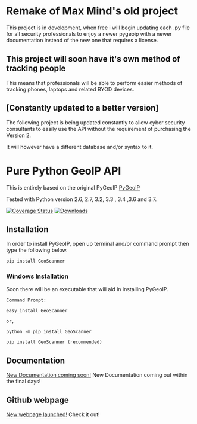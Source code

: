 
# Remake of Max Mind's old project

This project is in development, when free i will begin updating each .py file for all security professionals to enjoy a newer pygeoip with a newer documentation instead of the new one that requires a license.

## This project will soon have it's own method  of tracking people

This means that professionals will be able to perform easier methods of tracking phones, laptops and related BYOD  devices.

[Constantly updated to a better version]
------------------------------------------------------------------------------------------------------------------------------------------
The following project is being updated constantly to allow cyber security consultants to easily use the API without the requirement of purchasing the Version 2.

It will however have a different database and/or syntax to it.
# Pure Python GeoIP API

This is entirely based on the original PyGeoIP [PyGeoIP](https://github.com/appliedsec/pygeoip)

Tested with Python version 2.6, 2.7, 3.2, 3.3 , 3.4 ,3.6 and 3.7.

[![Coverage Status](https://coveralls.io/repos/appliedsec/pygeoip/badge.png)](https://github.com/pastaboy2131/GeoIP) 
[![Downloads](https://pypip.in/d/pygeoip/badge.png)](https://crate.io/packages/pygeoip)

## Installation

In order to install PyGeoIP, open up terminal and/or command prompt then type the following below.

```bash
pip install GeoScanner
```
### Windows Installation

Soon there will be an executable that will aid in installing PyGeoIP.
```
Command Prompt:

easy_install GeoScanner

or,

python -m pip install GeoScanner

pip install GeoScanner (recommended)
```

## Documentation

[New Documentation coming soon!](http://pygeoip.readthedocs.org) New Documentation coming out  within the final days!

## Github webpage
[New webpage launched!](https://pastaboy2131.github.io/GeoScanner/) Check it out!
